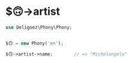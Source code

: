 # $🙃->artist

```php
use Deligoez\Phony\Phony;


$🙃 = new Phony('en');

$🙃->artist->name;        // => "Michelangelo"

```
